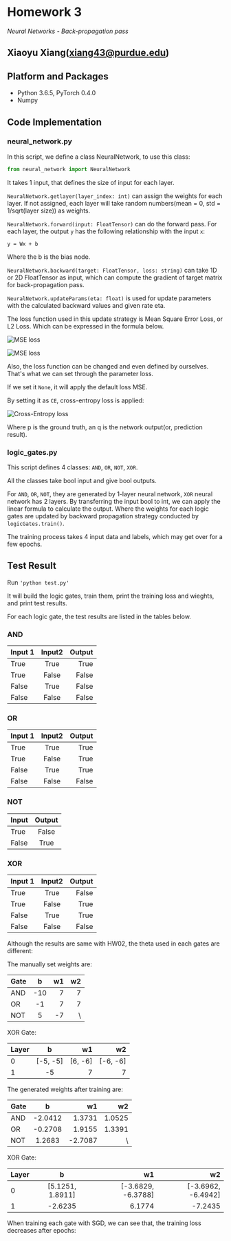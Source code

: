 # Homework 3

_Neural Networks - Back-propagation pass_

Xiaoyu Xiang(xiang43@purdue.edu)
--------------------
## Platform and Packages
- Python 3.6.5, PyTorch 0.4.0
- Numpy

## Code Implementation
### neural_network.py
In this script, we define a class NeuralNetwork, to use this class:

```python
from neural_network import NeuralNetwork
```

It takes 1 <list>input, that defines the size of input for each layer. 

```NeuralNetwork.getlayer(layer_index: int)``` can assign the weights for each layer. If not assigned, each layer will take random numbers(mean = 0, std = 1/sqrt(layer size)) as weights.

```NeuralNetwork.forward(input: FloatTensor)``` can do the forward pass. For each layer, the output ```y``` has the following relationship with the input ```x```:


```y = Wx + b```

Where the b is the bias node. 

```NeuralNetwork.backward(target: FloatTensor, loss: string)``` can take 1D or 2D FloatTensor as input, which can compute the gradient of target matrix for back-propagation pass.

```NeuralNetwork.updateParams(eta: float)``` is used for update parameters with the calculated backward values and given rate eta.

The loss function used in this update strategy is Mean Square Error Loss, or L2 Loss. Which can be expressed in the formula below.

![MSE loss](https://cdn-images-1.medium.com/max/1600/1*mlXnpXGdhMefPybSQtRmDA.png "MSE Loss's Formula")

![MSE loss](https://cdn-images-1.medium.com/max/1600/1*EqTaoCB1NmJnsRYEezSACA.png "Plot of MSE Loss(Y) v.s. Predictions(X)")

Also, the loss function can be changed and even defined by ourselves. That's what we can set through the parameter loss.

If we set it ```None```, it will apply the default loss MSE.

By setting it as ```CE```, cross-entropy loss is applied:

![Cross-Entropy loss](https://cdn-images-1.medium.com/max/1600/1*gNuP7PN6sC42vAYWvoAMMA.png "Cross Entropy Loss's Formula")

Where p is the ground truth, an q is the network output(or, prediction result).
### logic_gates.py

This script defines 4 classes: ```AND```, ```OR```, ```NOT```, ```XOR```.

All the classes take bool input and give bool outputs.

For ```AND```, ```OR```, ```NOT```, they are generated by 1-layer neural network, ```XOR``` neural network has 2 layers. By transferring the input bool to int, we can apply the linear formula to calculate the output. Where the weights for each logic gates are updated by backward propagation strategy conducted by ```logicGates.train()```.

The training process takes 4 input data and labels, which may get over for a few epochs.

## Test Result
Run ```'python test.py'```

It will build the logic gates, train them, print the training loss and wieghts, and print test results.

For each logic gate, the test results are listed in the tables below.

### AND

| Input 1        | Input2          | Output  |
| ------------- |:-------------:| -----:|
| True      | True | True |
| True      | False      |   False |
| False | True    |    False |
| False | False | False|

### OR

| Input 1        | Input2          | Output  |
| ------------- |:-------------:| -----:|
| True      | True | True |
| True      | False      |   True |
| False | True    |    True |
| False | False | False|

### NOT

| Input | Output |
| ------------- |:-------------:|
| True | False|
| False | True|

### XOR

| Input 1        | Input2          | Output  |
| ------------- |:-------------:| -----:|
| True      | True | False |
| True      | False      |   True |
| False | True    |    True |
| False | False | False|

Although the results are same with HW02, the theta used in each gates are different:

The manually set weights are:

| Gate | b | w1 | w2 |
| ------------- |:-------------:| -----:|-----:|
| AND | -10 | 7 | 7 |
| OR | -1 | 7 | 7 |
| NOT | 5 | -7 | \ |

XOR Gate:

| Layer | b | w1 | w2 |
| ------------- |:-------------:| -----:|-----:|
| 0 | [-5, -5] | [6, -6] | [-6, -6] |
| 1 | -5 | 7 | 7 |

The generated weights after training are:

| Gate | b | w1 | w2 |
| ------------- |:-------------:| -----:|-----:|
| AND | -2.0412 | 1.3731 | 1.0525 |
| OR | -0.2708 | 1.9155 | 1.3391 |
| NOT | 1.2683 | -2.7087 | \ |

XOR Gate:

| Layer | b | w1 | w2 |
| ------------- |:-------------:| -----:|-----:|
| 0 | [5.1251, 1.8911] | [-3.6829, -6.3788] | [-3.6962, -6.4942] |
| 1 | -2.6235 | 6.1774 | -7.2435 |

When training each gate with SGD, we can see that, the training loss decreases after epochs:

